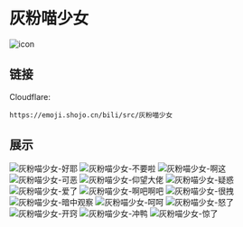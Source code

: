 # 灰粉喵少女
![icon](https://emoji.shojo.cn/bili/src/灰粉喵少女/icon.png)
## 链接
Cloudflare:
```
https://emoji.shojo.cn/bili/src/灰粉喵少女
```
## 展示
![灰粉喵少女-好耶](https://emoji.shojo.cn/bili/src/灰粉喵少女/灰粉喵少女-好耶.png)
![灰粉喵少女-不要啦](https://emoji.shojo.cn/bili/src/灰粉喵少女/灰粉喵少女-不要啦.png)
![灰粉喵少女-啊这](https://emoji.shojo.cn/bili/src/灰粉喵少女/灰粉喵少女-啊这.png)
![灰粉喵少女-可恶](https://emoji.shojo.cn/bili/src/灰粉喵少女/灰粉喵少女-可恶.png)
![灰粉喵少女-仰望大佬](https://emoji.shojo.cn/bili/src/灰粉喵少女/灰粉喵少女-仰望大佬.png)
![灰粉喵少女-疑惑](https://emoji.shojo.cn/bili/src/灰粉喵少女/灰粉喵少女-疑惑.png)
![灰粉喵少女-爱了](https://emoji.shojo.cn/bili/src/灰粉喵少女/灰粉喵少女-爱了.png)
![灰粉喵少女-啊吧啊吧](https://emoji.shojo.cn/bili/src/灰粉喵少女/灰粉喵少女-啊吧啊吧.png)
![灰粉喵少女-很拽](https://emoji.shojo.cn/bili/src/灰粉喵少女/灰粉喵少女-很拽.png)
![灰粉喵少女-暗中观察](https://emoji.shojo.cn/bili/src/灰粉喵少女/灰粉喵少女-暗中观察.png)
![灰粉喵少女-呵呵](https://emoji.shojo.cn/bili/src/灰粉喵少女/灰粉喵少女-呵呵.png)
![灰粉喵少女-怒了](https://emoji.shojo.cn/bili/src/灰粉喵少女/灰粉喵少女-怒了.png)
![灰粉喵少女-开窍](https://emoji.shojo.cn/bili/src/灰粉喵少女/灰粉喵少女-开窍.png)
![灰粉喵少女-冲鸭](https://emoji.shojo.cn/bili/src/灰粉喵少女/灰粉喵少女-冲鸭.png)
![灰粉喵少女-惊了](https://emoji.shojo.cn/bili/src/灰粉喵少女/灰粉喵少女-惊了.png)
